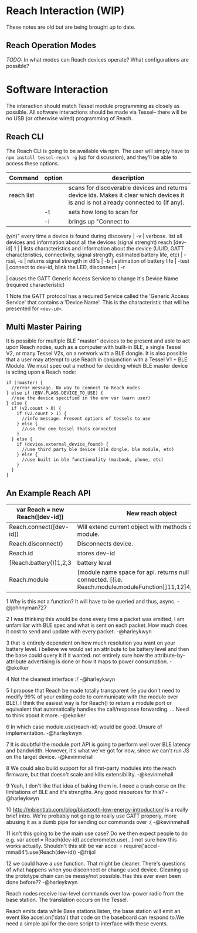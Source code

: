 # Reach Interaction (WIP)

These notes are old but are being brought up to date.

## Reach Operation Modes

*TODO:* In what modes can Reach devices operate? What configurations are possible?

# Software Interaction

The interaction should match Tessel module programming as closely as possible. All software interactions should be made via Tessel– there will be no USB (or otherwise wired) programming of Reach.

## Reach CLI

The Reach CLI is going to be available via npm. The user will simply have to `npm install tessel-reach -g` (up for discussion), and they'll be able to access these options.

Command          | option                          | description
---------------- | ------------------------------- | -----------------------------------------------------------------------------------------------------------------------------------------------
reach list       |                                 | scans for discoverable devices and returns device ids. Makes it clear which devices it is and is not already connected to (if any).
                 | -t                              | sets how long to scan for
                 | -i                              | brings up "Connect to

<dev-id> (y/n)" every time a device is found during discovery</dev-id>
                 | -v                              | verbose. list all devices and information about all the devices (signal strenght)
reach [dev-id] 1 |                                 | lists characteristics and information about the device (UUID, GATT characteristics, connectivity, signal strength, estimated battery life, etc)
                 | -rssi, -s                       | returns signal strength in dB's
                 | -b                              | estimation of battery life
                 | -test                           | connect to dev-id, blink the LED, disconnect
                 | -r

<new-dev-id>
</new-dev-id> | causes the GATT Generic Access Service to change it's Device Name (required characteristic)

1 Note the GATT protocol has a required Service called the 'Generic Access Service' that contains a 'Device Name'. This is the characteristic that will be presented for `<dev-id>`.

## Multi Master Pairing

It is possible for multiple BLE "master" devices to be present and able to act upon Reach nodes, such as a computer with built-in BLE, a single Tessel V2, or many Tessel V2s, on a network with a BLE dongle. It is also possible that a user may attempt to use Reach in conjunction with a Tessel V1 + BLE Module. We must spec out a method for deciding which BLE master device is acting upon a Reach node:

```
if (!master) {
  //error message. No way to connect to Reach nodes
} else if (ENV.FLAGS.DEVICE_TO_USE) {
  //use the device specified in the env var (warn user)
} else {
  if (v2.count > 0) {
    if (v2.count > 1) {
      //info message. Present options of tessels to use
    } else {
      //use the one tessel thats connected
    }
  } else {
    if (device.external_device_found) {
      //use third party ble device (ble dongle, ble module, etc)
    } else {
      //use built in ble functionality (macbook, phone, etc)
    }
  }
}
```

## An Example Reach API

var Reach = new Reach([dev-id]) | New reach object
------------------------------- | -------------------------------------------------------------------------------------------------------------------
Reach.connect([dev-id])         | Will extend current object with methods of attached module.
Reach.disconnect()              | Disconnects device.
Reach.id                        | stores dev-id
[Reach.battery()]1,2,3          | battery level
Reach.module                    | [module name space for api. returns null if not connected. [(i.e. Reach.module.moduleFunction)]11,12]4,5,6,7,8,9,10

1 Why is this not a function? It will have to be queried and thus, async. -@johnnyman727

2 I was thinking this would be done every time a packet was emitted, I am unfamiliar with BLE spec and what is sent on each packet. How much does it cost to send and update with every packet. -@harleykwyn

3 that is entirely dependent on how much resolution you want on your battery level. i believe we would set an attribute to be battery level and then the base could query it if it wanted. not entirely sure how the attribute-by-attribute advertising is done or how it maps to power consumption. -@ekolker

4 Not the cleanest interface :/ -@harleykwyn

5 I propose that Reach be made totally transparent (ie you don't need to modify 99% of your exiting code to communicate with the module over BLE). I think the easiest way is for Reach() to return a module port or equivalent that automatically handles the call/response forwarding. ... Need to think about it more. -@ekolker

6 In which case module.use(reach-id) would be good. Unsure of implementation. -@harleykwyn

7 It is doubtful the module port API is going to perform well over BLE latency and bandwidth. However, it's what we've got for now, since we can't run JS on the target device. -@kevinmehall

8 We could also build support for all first-party modules into the reach firmware, but that doesn't scale and kills extensibility. -@kevinmehall

9 Yeah, I don't like that idea of baking them in. I need a crash corse on the limitations of BLE and it's strengths. Any good resources for this? -@harleykwyn

10 <http://mbientlab.com/blog/bluetooth-low-energy-introduction/> is a really brief intro. We're probably not going to really use GATT properly, more abusing it as a dumb pipe for sending our commands over :( -@kevinmehall

11 isn't this going to be the main use case? Do we then expect people to do e.g. var accel = Reach(dev-id).accelerometer.use(...) not sure how this works actually. Shouldn't this still be var accel = require('accel-mma84').use(Reach(dev-id)) -@frijol

12 we could have a use function. That might be cleaner. There's questions of what happens when you disconnect or change used device. Cleaning up the prototype chain can be messy/not possible. Has this ever even been done before?? -@harleykwyn

Reach nodes receive low-level commands over low-power radio from the base station. The translation occurs on the Tessel.

Reach emits data while Base stations listen, the base station will emit an event like accel.on('data') that code on the baseboard can respond to.We need a simple api for the core script to interface with these events.

